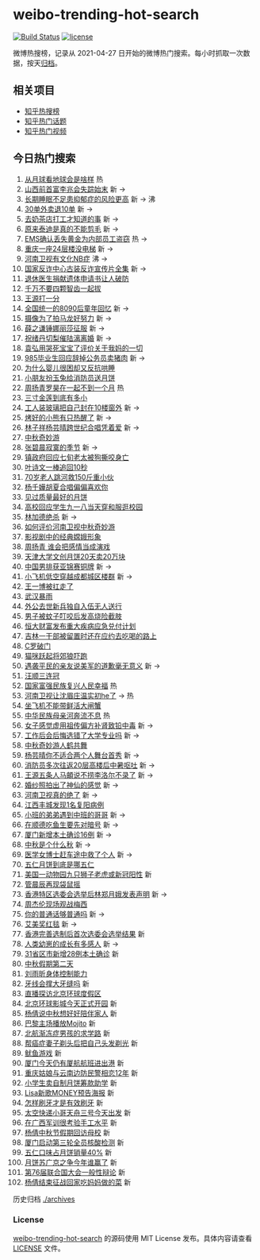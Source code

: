 # weibo-trending-hot-search

[![Build Status](https://github.com/justjavac/weibo-trending-hot-search/workflows/ci/badge.svg?branch=master)](https://github.com/justjavac/weibo-trending-hot-search/actions)
[![license](https://img.shields.io/github/license/justjavac/weibo-trending-hot-search)](https://github.com/justjavac/weibo-trending-hot-search/blob/master/LICENSE)

微博热搜榜，记录从 2021-04-27 日开始的微博热门搜索。每小时抓取一次数据，按天[归档](./archives)。

## 相关项目

- [知乎热搜榜](https://github.com/justjavac/zhihu-trending-top-search)
- [知乎热门话题](https://github.com/justjavac/zhihu-trending-hot-questions)
- [知乎热门视频](https://github.com/justjavac/zhihu-trending-hot-video)

## 今日热门搜索

<!-- BEGIN -->
<!-- 最后更新时间 Mon Sep 20 2021 10:28:53 GMT+0800 (China Standard Time) -->

1. [从月球看地球会是啥样](https://s.weibo.com//weibo?q=%23%E4%BB%8E%E6%9C%88%E7%90%83%E7%9C%8B%E5%9C%B0%E7%90%83%E4%BC%9A%E6%98%AF%E5%95%A5%E6%A0%B7%23&Refer=new_time)
   热
1. [山西前首富李兆会失踪始末](https://s.weibo.com//weibo?q=%23%E5%B1%B1%E8%A5%BF%E5%89%8D%E9%A6%96%E5%AF%8C%E6%9D%8E%E5%85%86%E4%BC%9A%E5%A4%B1%E8%B8%AA%E5%A7%8B%E6%9C%AB%23&Refer=top)
   新 ->
1. [长期睡眠不足患抑郁症的风险更高](https://s.weibo.com//weibo?q=%23%E9%95%BF%E6%9C%9F%E7%9D%A1%E7%9C%A0%E4%B8%8D%E8%B6%B3%E6%82%A3%E6%8A%91%E9%83%81%E7%97%87%E7%9A%84%E9%A3%8E%E9%99%A9%E6%9B%B4%E9%AB%98%23&Refer=top)
   新 -> 沸
1. [30单外卖退10单](https://s.weibo.com//weibo?q=%2330%E5%8D%95%E5%A4%96%E5%8D%96%E9%80%8010%E5%8D%95%23&Refer=top)
   新 ->
1. [去奶茶店打工才知道的事](https://s.weibo.com//weibo?q=%23%E5%8E%BB%E5%A5%B6%E8%8C%B6%E5%BA%97%E6%89%93%E5%B7%A5%E6%89%8D%E7%9F%A5%E9%81%93%E7%9A%84%E4%BA%8B%23&Refer=top)
   新 ->
1. [原来泰迪是真的不能剪毛](https://s.weibo.com//weibo?q=%23%E5%8E%9F%E6%9D%A5%E6%B3%B0%E8%BF%AA%E6%98%AF%E7%9C%9F%E7%9A%84%E4%B8%8D%E8%83%BD%E5%89%AA%E6%AF%9B%23&Refer=top)
   新 ->
1. [EMS确认丢失黄金为内部员工盗窃](https://s.weibo.com//weibo?q=%23EMS%E7%A1%AE%E8%AE%A4%E4%B8%A2%E5%A4%B1%E9%BB%84%E9%87%91%E4%B8%BA%E5%86%85%E9%83%A8%E5%91%98%E5%B7%A5%E7%9B%97%E7%AA%83%23&Refer=top)
   热 ->
1. [重庆一座24层楼没电梯](https://s.weibo.com//weibo?q=%23%E9%87%8D%E5%BA%86%E4%B8%80%E5%BA%A724%E5%B1%82%E6%A5%BC%E6%B2%A1%E7%94%B5%E6%A2%AF%23&Refer=top)
   新 ->
1. [河南卫视有文化NB症](https://s.weibo.com//weibo?q=%23%E6%B2%B3%E5%8D%97%E5%8D%AB%E8%A7%86%E6%9C%89%E6%96%87%E5%8C%96NB%E7%97%87%23&Refer=top)
   沸 ->
1. [国家反诈中心古装反诈宣传片全集](https://s.weibo.com//weibo?q=%23%E5%9B%BD%E5%AE%B6%E5%8F%8D%E8%AF%88%E4%B8%AD%E5%BF%83%E5%8F%A4%E8%A3%85%E5%8F%8D%E8%AF%88%E5%AE%A3%E4%BC%A0%E7%89%87%E5%85%A8%E9%9B%86%23&Refer=top)
   新 ->
1. [退休医生捐献遗体申请书让人破防](https://s.weibo.com//weibo?q=%23%E9%80%80%E4%BC%91%E5%8C%BB%E7%94%9F%E6%8D%90%E7%8C%AE%E9%81%97%E4%BD%93%E7%94%B3%E8%AF%B7%E4%B9%A6%E8%AE%A9%E4%BA%BA%E7%A0%B4%E9%98%B2%23&Refer=top)
1. [千万不要四颗智齿一起拔](https://s.weibo.com//weibo?q=%23%E5%8D%83%E4%B8%87%E4%B8%8D%E8%A6%81%E5%9B%9B%E9%A2%97%E6%99%BA%E9%BD%BF%E4%B8%80%E8%B5%B7%E6%8B%94%23&Refer=top)
1. [王源打一分](https://s.weibo.com//weibo?q=%23%E7%8E%8B%E6%BA%90%E6%89%93%E4%B8%80%E5%88%86%23&Refer=top)
1. [全国统一的8090后童年回忆](https://s.weibo.com//weibo?q=%23%E5%85%A8%E5%9B%BD%E7%BB%9F%E4%B8%80%E7%9A%848090%E5%90%8E%E7%AB%A5%E5%B9%B4%E5%9B%9E%E5%BF%86%23&Refer=top)
   新 ->
1. [摄像为了拍马龙好努力](https://s.weibo.com//weibo?q=%23%E6%91%84%E5%83%8F%E4%B8%BA%E4%BA%86%E6%8B%8D%E9%A9%AC%E9%BE%99%E5%A5%BD%E5%8A%AA%E5%8A%9B%23&Refer=top)
   新 ->
1. [薛之谦锤娜丽莎征服](https://s.weibo.com//weibo?q=%23%E8%96%9B%E4%B9%8B%E8%B0%A6%E9%94%A4%E5%A8%9C%E4%B8%BD%E8%8E%8E%E5%BE%81%E6%9C%8D%23&Refer=top)
   新 ->
1. [祝绪丹切梨催陆漓离婚](https://s.weibo.com//weibo?q=%23%E7%A5%9D%E7%BB%AA%E4%B8%B9%E5%88%87%E6%A2%A8%E5%82%AC%E9%99%86%E6%BC%93%E7%A6%BB%E5%A9%9A%23&Refer=top)
   新 ->
1. [袁弘用哭死宝宝了评价关于我妈的一切](https://s.weibo.com//weibo?q=%23%E8%A2%81%E5%BC%98%E7%94%A8%E5%93%AD%E6%AD%BB%E5%AE%9D%E5%AE%9D%E4%BA%86%E8%AF%84%E4%BB%B7%E5%85%B3%E4%BA%8E%E6%88%91%E5%A6%88%E7%9A%84%E4%B8%80%E5%88%87%23&Refer=top)
1. [985毕业生回应辞掉公务员卖猪肉](https://s.weibo.com//weibo?q=%23985%E6%AF%95%E4%B8%9A%E7%94%9F%E5%9B%9E%E5%BA%94%E8%BE%9E%E6%8E%89%E5%85%AC%E5%8A%A1%E5%91%98%E5%8D%96%E7%8C%AA%E8%82%89%23&Refer=top)
   新 ->
1. [为什么婴儿很困却又反抗哄睡](https://s.weibo.com//weibo?q=%23%E4%B8%BA%E4%BB%80%E4%B9%88%E5%A9%B4%E5%84%BF%E5%BE%88%E5%9B%B0%E5%8D%B4%E5%8F%88%E5%8F%8D%E6%8A%97%E5%93%84%E7%9D%A1%23&Refer=top)
1. [小朋友扮玉兔给消防员送月饼](https://s.weibo.com//weibo?q=%23%E5%B0%8F%E6%9C%8B%E5%8F%8B%E6%89%AE%E7%8E%89%E5%85%94%E7%BB%99%E6%B6%88%E9%98%B2%E5%91%98%E9%80%81%E6%9C%88%E9%A5%BC%23&Refer=top)
1. [周扬青罗昊在一起不到一个月](https://s.weibo.com//weibo?q=%23%E5%91%A8%E6%89%AC%E9%9D%92%E7%BD%97%E6%98%8A%E5%9C%A8%E4%B8%80%E8%B5%B7%E4%B8%8D%E5%88%B0%E4%B8%80%E4%B8%AA%E6%9C%88%23&Refer=top)
   热
1. [三寸金莲到底有多小](https://s.weibo.com//weibo?q=%23%E4%B8%89%E5%AF%B8%E9%87%91%E8%8E%B2%E5%88%B0%E5%BA%95%E6%9C%89%E5%A4%9A%E5%B0%8F%23&Refer=top)
1. [工人装玻璃把自己封在10楼窗外](https://s.weibo.com//weibo?q=%23%E5%B7%A5%E4%BA%BA%E8%A3%85%E7%8E%BB%E7%92%83%E6%8A%8A%E8%87%AA%E5%B7%B1%E5%B0%81%E5%9C%A810%E6%A5%BC%E7%AA%97%E5%A4%96%23&Refer=top)
   新 ->
1. [烤好的小熊有只热醒了](https://s.weibo.com//weibo?q=%23%E7%83%A4%E5%A5%BD%E7%9A%84%E5%B0%8F%E7%86%8A%E6%9C%89%E5%8F%AA%E7%83%AD%E9%86%92%E4%BA%86%23&Refer=top)
   新 ->
1. [林子祥杨芸晴跨世纪合唱凭着爱](https://s.weibo.com//weibo?q=%23%E6%9E%97%E5%AD%90%E7%A5%A5%E6%9D%A8%E8%8A%B8%E6%99%B4%E8%B7%A8%E4%B8%96%E7%BA%AA%E5%90%88%E5%94%B1%E5%87%AD%E7%9D%80%E7%88%B1%23&Refer=top)
   新 ->
1. [中秋奇妙游](https://s.weibo.com//weibo?q=%E4%B8%AD%E7%A7%8B%E5%A5%87%E5%A6%99%E6%B8%B8&Refer=top)
1. [张碧晨寂寞的季节](https://s.weibo.com//weibo?q=%23%E5%BC%A0%E7%A2%A7%E6%99%A8%E5%AF%82%E5%AF%9E%E7%9A%84%E5%AD%A3%E8%8A%82%23&Refer=top)
   新 ->
1. [镇政府回应七旬老太被狗撕咬身亡](https://s.weibo.com//weibo?q=%23%E9%95%87%E6%94%BF%E5%BA%9C%E5%9B%9E%E5%BA%94%E4%B8%83%E6%97%AC%E8%80%81%E5%A4%AA%E8%A2%AB%E7%8B%97%E6%92%95%E5%92%AC%E8%BA%AB%E4%BA%A1%23&Refer=top)
1. [叶诗文一棒追回10秒](https://s.weibo.com//weibo?q=%23%E5%8F%B6%E8%AF%97%E6%96%87%E4%B8%80%E6%A3%92%E8%BF%BD%E5%9B%9E10%E7%A7%92%23&Refer=top)
1. [70岁老人跳河救150斤重小伙](https://s.weibo.com//weibo?q=%2370%E5%B2%81%E8%80%81%E4%BA%BA%E8%B7%B3%E6%B2%B3%E6%95%91150%E6%96%A4%E9%87%8D%E5%B0%8F%E4%BC%99%23&Refer=top)
1. [杨千嬅胡夏合唱偏偏喜欢你](https://s.weibo.com//weibo?q=%23%E6%9D%A8%E5%8D%83%E5%AC%85%E8%83%A1%E5%A4%8F%E5%90%88%E5%94%B1%E5%81%8F%E5%81%8F%E5%96%9C%E6%AC%A2%E4%BD%A0%23&Refer=top)
1. [见过质量最好的月饼](https://s.weibo.com//weibo?q=%23%E8%A7%81%E8%BF%87%E8%B4%A8%E9%87%8F%E6%9C%80%E5%A5%BD%E7%9A%84%E6%9C%88%E9%A5%BC%23&Refer=top)
1. [高校回应学生九一八当天穿和服逛校园](https://s.weibo.com//weibo?q=%23%E9%AB%98%E6%A0%A1%E5%9B%9E%E5%BA%94%E5%AD%A6%E7%94%9F%E4%B9%9D%E4%B8%80%E5%85%AB%E5%BD%93%E5%A4%A9%E7%A9%BF%E5%92%8C%E6%9C%8D%E9%80%9B%E6%A0%A1%E5%9B%AD%23&Refer=top)
1. [林加德绝杀](https://s.weibo.com//weibo?q=%E6%9E%97%E5%8A%A0%E5%BE%B7%E7%BB%9D%E6%9D%80&Refer=top)
   新 ->
1. [如何评价河南卫视中秋奇妙游](https://s.weibo.com//weibo?q=%23%E5%A6%82%E4%BD%95%E8%AF%84%E4%BB%B7%E6%B2%B3%E5%8D%97%E5%8D%AB%E8%A7%86%E4%B8%AD%E7%A7%8B%E5%A5%87%E5%A6%99%E6%B8%B8%23&Refer=top)
1. [影视剧中的经典嫦娥形象](https://s.weibo.com//weibo?q=%23%E5%BD%B1%E8%A7%86%E5%89%A7%E4%B8%AD%E7%9A%84%E7%BB%8F%E5%85%B8%E5%AB%A6%E5%A8%A5%E5%BD%A2%E8%B1%A1%23&Refer=top)
1. [周扬青 谁会把感情当成演戏](https://s.weibo.com//weibo?q=%E5%91%A8%E6%89%AC%E9%9D%92%20%E8%B0%81%E4%BC%9A%E6%8A%8A%E6%84%9F%E6%83%85%E5%BD%93%E6%88%90%E6%BC%94%E6%88%8F&Refer=top)
1. [天津大学文创月饼20天卖20万块](https://s.weibo.com//weibo?q=%23%E5%A4%A9%E6%B4%A5%E5%A4%A7%E5%AD%A6%E6%96%87%E5%88%9B%E6%9C%88%E9%A5%BC20%E5%A4%A9%E5%8D%9620%E4%B8%87%E5%9D%97%23&Refer=top)
1. [中国男排获亚锦赛铜牌](https://s.weibo.com//weibo?q=%23%E4%B8%AD%E5%9B%BD%E7%94%B7%E6%8E%92%E8%8E%B7%E4%BA%9A%E9%94%A6%E8%B5%9B%E9%93%9C%E7%89%8C%23&Refer=top)
   新 ->
1. [小飞机低空穿越成都城区楼群](https://s.weibo.com//weibo?q=%23%E5%B0%8F%E9%A3%9E%E6%9C%BA%E4%BD%8E%E7%A9%BA%E7%A9%BF%E8%B6%8A%E6%88%90%E9%83%BD%E5%9F%8E%E5%8C%BA%E6%A5%BC%E7%BE%A4%23&Refer=top)
   新 ->
1. [王一博被扛走了](https://s.weibo.com//weibo?q=%23%E7%8E%8B%E4%B8%80%E5%8D%9A%E8%A2%AB%E6%89%9B%E8%B5%B0%E4%BA%86%23&Refer=top)
1. [武汉暴雨](https://s.weibo.com//weibo?q=%23%E6%AD%A6%E6%B1%89%E6%9A%B4%E9%9B%A8%23&Refer=top)
1. [外公去世新兵独自入伍无人送行](https://s.weibo.com//weibo?q=%23%E5%A4%96%E5%85%AC%E5%8E%BB%E4%B8%96%E6%96%B0%E5%85%B5%E7%8B%AC%E8%87%AA%E5%85%A5%E4%BC%8D%E6%97%A0%E4%BA%BA%E9%80%81%E8%A1%8C%23&Refer=top)
1. [男子被蚊子叮咬后发高烧险截肢](https://s.weibo.com//weibo?q=%23%E7%94%B7%E5%AD%90%E8%A2%AB%E8%9A%8A%E5%AD%90%E5%8F%AE%E5%92%AC%E5%90%8E%E5%8F%91%E9%AB%98%E7%83%A7%E9%99%A9%E6%88%AA%E8%82%A2%23&Refer=top)
1. [恒大财富发布重大疾病应急兑付计划](https://s.weibo.com//weibo?q=%23%E6%81%92%E5%A4%A7%E8%B4%A2%E5%AF%8C%E5%8F%91%E5%B8%83%E9%87%8D%E5%A4%A7%E7%96%BE%E7%97%85%E5%BA%94%E6%80%A5%E5%85%91%E4%BB%98%E8%AE%A1%E5%88%92%23&Refer=top)
1. [吉林一干部被留置时还在应约去吃喝的路上](https://s.weibo.com//weibo?q=%23%E5%90%89%E6%9E%97%E4%B8%80%E5%B9%B2%E9%83%A8%E8%A2%AB%E7%95%99%E7%BD%AE%E6%97%B6%E8%BF%98%E5%9C%A8%E5%BA%94%E7%BA%A6%E5%8E%BB%E5%90%83%E5%96%9D%E7%9A%84%E8%B7%AF%E4%B8%8A%23&Refer=top)
1. [C罗破门](https://s.weibo.com//weibo?q=%23C%E7%BD%97%E7%A0%B4%E9%97%A8%23&Refer=top)
1. [猫咪跃起将郊狼吓跑](https://s.weibo.com//weibo?q=%23%E7%8C%AB%E5%92%AA%E8%B7%83%E8%B5%B7%E5%B0%86%E9%83%8A%E7%8B%BC%E5%90%93%E8%B7%91%23&Refer=top)
1. [遇袭平民的亲友说美军的道歉毫无意义](https://s.weibo.com//weibo?q=%23%E9%81%87%E8%A2%AD%E5%B9%B3%E6%B0%91%E7%9A%84%E4%BA%B2%E5%8F%8B%E8%AF%B4%E7%BE%8E%E5%86%9B%E7%9A%84%E9%81%93%E6%AD%89%E6%AF%AB%E6%97%A0%E6%84%8F%E4%B9%89%23&Refer=top)
   新 ->
1. [汪顺三连冠](https://s.weibo.com//weibo?q=%23%E6%B1%AA%E9%A1%BA%E4%B8%89%E8%BF%9E%E5%86%A0%23&Refer=top)
1. [国家富强民族复兴人民幸福](https://s.weibo.com//weibo?q=%23%E5%9B%BD%E5%AE%B6%E5%AF%8C%E5%BC%BA%E6%B0%91%E6%97%8F%E5%A4%8D%E5%85%B4%E4%BA%BA%E6%B0%91%E5%B9%B8%E7%A6%8F%23&Refer=new_time)
   热
1. [河南卫视让沈眉庄温实初he了](https://s.weibo.com//weibo?q=%23%E6%B2%B3%E5%8D%97%E5%8D%AB%E8%A7%86%E8%AE%A9%E6%B2%88%E7%9C%89%E5%BA%84%E6%B8%A9%E5%AE%9E%E5%88%9Dhe%E4%BA%86%23&Refer=top)
   -> 热
1. [坐飞机不能带鲜活大闸蟹](https://s.weibo.com//weibo?q=%23%E5%9D%90%E9%A3%9E%E6%9C%BA%E4%B8%8D%E8%83%BD%E5%B8%A6%E9%B2%9C%E6%B4%BB%E5%A4%A7%E9%97%B8%E8%9F%B9%23&Refer=top)
1. [中华民族母亲河奔流不息](https://s.weibo.com//weibo?q=%23%E4%B8%AD%E5%8D%8E%E6%B0%91%E6%97%8F%E6%AF%8D%E4%BA%B2%E6%B2%B3%E5%A5%94%E6%B5%81%E4%B8%8D%E6%81%AF%23&Refer=new_time)
   热
1. [女子感觉虚用祖传偏方补肾致铅中毒](https://s.weibo.com//weibo?q=%23%E5%A5%B3%E5%AD%90%E6%84%9F%E8%A7%89%E8%99%9A%E7%94%A8%E7%A5%96%E4%BC%A0%E5%81%8F%E6%96%B9%E8%A1%A5%E8%82%BE%E8%87%B4%E9%93%85%E4%B8%AD%E6%AF%92%23&Refer=top)
   新 ->
1. [工作后会后悔选错了大学专业吗](https://s.weibo.com//weibo?q=%23%E5%B7%A5%E4%BD%9C%E5%90%8E%E4%BC%9A%E5%90%8E%E6%82%94%E9%80%89%E9%94%99%E4%BA%86%E5%A4%A7%E5%AD%A6%E4%B8%93%E4%B8%9A%E5%90%97%23&Refer=top)
   新 ->
1. [中秋奇妙游人鹤共舞](https://s.weibo.com//weibo?q=%23%E4%B8%AD%E7%A7%8B%E5%A5%87%E5%A6%99%E6%B8%B8%E4%BA%BA%E9%B9%A4%E5%85%B1%E8%88%9E%23&Refer=top)
1. [杨芸晴你不适合两个人舞台首秀](https://s.weibo.com//weibo?q=%23%E6%9D%A8%E8%8A%B8%E6%99%B4%E4%BD%A0%E4%B8%8D%E9%80%82%E5%90%88%E4%B8%A4%E4%B8%AA%E4%BA%BA%E8%88%9E%E5%8F%B0%E9%A6%96%E7%A7%80%23&Refer=top)
   新 ->
1. [消防员多次往返20层高楼后中暑呕吐](https://s.weibo.com//weibo?q=%23%E6%B6%88%E9%98%B2%E5%91%98%E5%A4%9A%E6%AC%A1%E5%BE%80%E8%BF%9420%E5%B1%82%E9%AB%98%E6%A5%BC%E5%90%8E%E4%B8%AD%E6%9A%91%E5%91%95%E5%90%90%23&Refer=top)
   新 ->
1. [王源五条人马頔说不捞李洛尔不录了](https://s.weibo.com//weibo?q=%23%E7%8E%8B%E6%BA%90%E4%BA%94%E6%9D%A1%E4%BA%BA%E9%A9%AC%E9%A0%94%E8%AF%B4%E4%B8%8D%E6%8D%9E%E6%9D%8E%E6%B4%9B%E5%B0%94%E4%B8%8D%E5%BD%95%E4%BA%86%23&Refer=top)
   新 ->
1. [婚纱照拍出了神仙的感觉](https://s.weibo.com//weibo?q=%23%E5%A9%9A%E7%BA%B1%E7%85%A7%E6%8B%8D%E5%87%BA%E4%BA%86%E7%A5%9E%E4%BB%99%E7%9A%84%E6%84%9F%E8%A7%89%23&Refer=top)
   新 ->
1. [河南卫视真的绝了](https://s.weibo.com//weibo?q=%23%E6%B2%B3%E5%8D%97%E5%8D%AB%E8%A7%86%E7%9C%9F%E7%9A%84%E7%BB%9D%E4%BA%86%23&Refer=top)
   新 ->
1. [江西丰城发现1名复阳病例](https://s.weibo.com//weibo?q=%23%E6%B1%9F%E8%A5%BF%E4%B8%B0%E5%9F%8E%E5%8F%91%E7%8E%B01%E5%90%8D%E5%A4%8D%E9%98%B3%E7%97%85%E4%BE%8B%23&Refer=top)
1. [小班的弟弟遇到中班的哥哥](https://s.weibo.com//weibo?q=%23%E5%B0%8F%E7%8F%AD%E7%9A%84%E5%BC%9F%E5%BC%9F%E9%81%87%E5%88%B0%E4%B8%AD%E7%8F%AD%E7%9A%84%E5%93%A5%E5%93%A5%23&Refer=top)
   新 ->
1. [在顺德吃鱼生要先对暗号](https://s.weibo.com//weibo?q=%23%E5%9C%A8%E9%A1%BA%E5%BE%B7%E5%90%83%E9%B1%BC%E7%94%9F%E8%A6%81%E5%85%88%E5%AF%B9%E6%9A%97%E5%8F%B7%23&Refer=top)
   新 ->
1. [厦门新增本土确诊16例](https://s.weibo.com//weibo?q=%23%E5%8E%A6%E9%97%A8%E6%96%B0%E5%A2%9E%E6%9C%AC%E5%9C%9F%E7%A1%AE%E8%AF%8A16%E4%BE%8B%23&Refer=top)
   新 ->
1. [中秋是个什么秋](https://s.weibo.com//weibo?q=%23%E4%B8%AD%E7%A7%8B%E6%98%AF%E4%B8%AA%E4%BB%80%E4%B9%88%E7%A7%8B%23&Refer=top)
   新 ->
1. [医学女博士赶车途中救了个人](https://s.weibo.com//weibo?q=%23%E5%8C%BB%E5%AD%A6%E5%A5%B3%E5%8D%9A%E5%A3%AB%E8%B5%B6%E8%BD%A6%E9%80%94%E4%B8%AD%E6%95%91%E4%BA%86%E4%B8%AA%E4%BA%BA%23&Refer=top)
   新 ->
1. [五仁月饼到底是哪五仁](https://s.weibo.com//weibo?q=%23%E4%BA%94%E4%BB%81%E6%9C%88%E9%A5%BC%E5%88%B0%E5%BA%95%E6%98%AF%E5%93%AA%E4%BA%94%E4%BB%81%23&Refer=top)
1. [美国一动物园九只狮子老虎或新冠阳性](https://s.weibo.com//weibo?q=%23%E7%BE%8E%E5%9B%BD%E4%B8%80%E5%8A%A8%E7%89%A9%E5%9B%AD%E4%B9%9D%E5%8F%AA%E7%8B%AE%E5%AD%90%E8%80%81%E8%99%8E%E6%88%96%E6%96%B0%E5%86%A0%E9%98%B3%E6%80%A7%23&Refer=top)
   新
1. [管晨辰再现袋鼠摇](https://s.weibo.com//weibo?q=%23%E7%AE%A1%E6%99%A8%E8%BE%B0%E5%86%8D%E7%8E%B0%E8%A2%8B%E9%BC%A0%E6%91%87%23&Refer=top)
1. [香港特区选委会选举后林郑月娥发表声明](https://s.weibo.com//weibo?q=%23%E9%A6%99%E6%B8%AF%E7%89%B9%E5%8C%BA%E9%80%89%E5%A7%94%E4%BC%9A%E9%80%89%E4%B8%BE%E5%90%8E%E6%9E%97%E9%83%91%E6%9C%88%E5%A8%A5%E5%8F%91%E8%A1%A8%E5%A3%B0%E6%98%8E%23&Refer=top)
   新 ->
1. [周杰伦现场观战梅西](https://s.weibo.com//weibo?q=%23%E5%91%A8%E6%9D%B0%E4%BC%A6%E7%8E%B0%E5%9C%BA%E8%A7%82%E6%88%98%E6%A2%85%E8%A5%BF%23&Refer=top)
1. [你的普通话够普通吗](https://s.weibo.com//weibo?q=%23%E4%BD%A0%E7%9A%84%E6%99%AE%E9%80%9A%E8%AF%9D%E5%A4%9F%E6%99%AE%E9%80%9A%E5%90%97%23&Refer=top)
   新 ->
1. [艾美奖红毯](https://s.weibo.com//weibo?q=%23%E8%89%BE%E7%BE%8E%E5%A5%96%E7%BA%A2%E6%AF%AF%23&Refer=top)
   新 ->
1. [香港完善选制后首次选委会选举结果](https://s.weibo.com//weibo?q=%23%E9%A6%99%E6%B8%AF%E5%AE%8C%E5%96%84%E9%80%89%E5%88%B6%E5%90%8E%E9%A6%96%E6%AC%A1%E9%80%89%E5%A7%94%E4%BC%9A%E9%80%89%E4%B8%BE%E7%BB%93%E6%9E%9C%23&Refer=top)
   新
1. [人类幼崽的成长有多感人](https://s.weibo.com//weibo?q=%23%E4%BA%BA%E7%B1%BB%E5%B9%BC%E5%B4%BD%E7%9A%84%E6%88%90%E9%95%BF%E6%9C%89%E5%A4%9A%E6%84%9F%E4%BA%BA%23&Refer=top)
   新 ->
1. [31省区市新增28例本土确诊](https://s.weibo.com//weibo?q=%2331%E7%9C%81%E5%8C%BA%E5%B8%82%E6%96%B0%E5%A2%9E28%E4%BE%8B%E6%9C%AC%E5%9C%9F%E7%A1%AE%E8%AF%8A%23&Refer=top)
   新
1. [中秋假期第二天](https://s.weibo.com//weibo?q=%E4%B8%AD%E7%A7%8B%E5%81%87%E6%9C%9F%E7%AC%AC%E4%BA%8C%E5%A4%A9&Refer=top)
1. [刘雨昕身体控制能力](https://s.weibo.com//weibo?q=%23%E5%88%98%E9%9B%A8%E6%98%95%E8%BA%AB%E4%BD%93%E6%8E%A7%E5%88%B6%E8%83%BD%E5%8A%9B%23&Refer=top)
1. [牙线会撑大牙缝吗](https://s.weibo.com//weibo?q=%23%E7%89%99%E7%BA%BF%E4%BC%9A%E6%92%91%E5%A4%A7%E7%89%99%E7%BC%9D%E5%90%97%23&Refer=top)
   新
1. [直播探访北京环球度假区](https://s.weibo.com//weibo?q=%23%E7%9B%B4%E6%92%AD%E6%8E%A2%E8%AE%BF%E5%8C%97%E4%BA%AC%E7%8E%AF%E7%90%83%E5%BA%A6%E5%81%87%E5%8C%BA%23&Refer=top)
1. [北京环球影城今天正式开园](https://s.weibo.com//weibo?q=%23%E5%8C%97%E4%BA%AC%E7%8E%AF%E7%90%83%E5%BD%B1%E5%9F%8E%E4%BB%8A%E5%A4%A9%E6%AD%A3%E5%BC%8F%E5%BC%80%E5%9B%AD%23&Refer=top)
   新
1. [杨倩说中秋想好好陪伴家人](https://s.weibo.com//weibo?q=%23%E6%9D%A8%E5%80%A9%E8%AF%B4%E4%B8%AD%E7%A7%8B%E6%83%B3%E5%A5%BD%E5%A5%BD%E9%99%AA%E4%BC%B4%E5%AE%B6%E4%BA%BA%23&Refer=top)
   新
1. [巴黎主场播放Mojito](https://s.weibo.com//weibo?q=%23%E5%B7%B4%E9%BB%8E%E4%B8%BB%E5%9C%BA%E6%92%AD%E6%94%BEMojito%23&Refer=top)
   新
1. [北航渐冻症男孩的求学路](https://s.weibo.com//weibo?q=%23%E5%8C%97%E8%88%AA%E6%B8%90%E5%86%BB%E7%97%87%E7%94%B7%E5%AD%A9%E7%9A%84%E6%B1%82%E5%AD%A6%E8%B7%AF%23&Refer=top)
   新
1. [帮癌症妻子剃头后把自己头发剃光](https://s.weibo.com//weibo?q=%23%E5%B8%AE%E7%99%8C%E7%97%87%E5%A6%BB%E5%AD%90%E5%89%83%E5%A4%B4%E5%90%8E%E6%8A%8A%E8%87%AA%E5%B7%B1%E5%A4%B4%E5%8F%91%E5%89%83%E5%85%89%23&Refer=top)
   新
1. [鱿鱼游戏](https://s.weibo.com//weibo?q=%23%E9%B1%BF%E9%B1%BC%E6%B8%B8%E6%88%8F%23&Refer=top)
   新
1. [厦门今天仍有厦航航班进出港](https://s.weibo.com//weibo?q=%23%E5%8E%A6%E9%97%A8%E4%BB%8A%E5%A4%A9%E4%BB%8D%E6%9C%89%E5%8E%A6%E8%88%AA%E8%88%AA%E7%8F%AD%E8%BF%9B%E5%87%BA%E6%B8%AF%23&Refer=top)
   新
1. [重庆姑娘与云南边防民警相恋12年](https://s.weibo.com//weibo?q=%23%E9%87%8D%E5%BA%86%E5%A7%91%E5%A8%98%E4%B8%8E%E4%BA%91%E5%8D%97%E8%BE%B9%E9%98%B2%E6%B0%91%E8%AD%A6%E7%9B%B8%E6%81%8B12%E5%B9%B4%23&Refer=top)
   新
1. [小学生卖自制月饼筹款助学](https://s.weibo.com//weibo?q=%23%E5%B0%8F%E5%AD%A6%E7%94%9F%E5%8D%96%E8%87%AA%E5%88%B6%E6%9C%88%E9%A5%BC%E7%AD%B9%E6%AC%BE%E5%8A%A9%E5%AD%A6%23&Refer=top)
   新
1. [Lisa新歌MONEY预告海报](https://s.weibo.com//weibo?q=%23Lisa%E6%96%B0%E6%AD%8CMONEY%E9%A2%84%E5%91%8A%E6%B5%B7%E6%8A%A5%23&Refer=top)
   新
1. [怎样刷牙才是有效刷牙](https://s.weibo.com//weibo?q=%23%E6%80%8E%E6%A0%B7%E5%88%B7%E7%89%99%E6%89%8D%E6%98%AF%E6%9C%89%E6%95%88%E5%88%B7%E7%89%99%23&Refer=top)
   新
1. [太空快递小哥天舟三号今天出发](https://s.weibo.com//weibo?q=%23%E5%A4%AA%E7%A9%BA%E5%BF%AB%E9%80%92%E5%B0%8F%E5%93%A5%E5%A4%A9%E8%88%9F%E4%B8%89%E5%8F%B7%E4%BB%8A%E5%A4%A9%E5%87%BA%E5%8F%91%23&Refer=top)
   新
1. [在广西军训很考验手工水平](https://s.weibo.com//weibo?q=%23%E5%9C%A8%E5%B9%BF%E8%A5%BF%E5%86%9B%E8%AE%AD%E5%BE%88%E8%80%83%E9%AA%8C%E6%89%8B%E5%B7%A5%E6%B0%B4%E5%B9%B3%23&Refer=top)
   新
1. [杨倩中秋节假期回访母校](https://s.weibo.com//weibo?q=%23%E6%9D%A8%E5%80%A9%E4%B8%AD%E7%A7%8B%E8%8A%82%E5%81%87%E6%9C%9F%E5%9B%9E%E8%AE%BF%E6%AF%8D%E6%A0%A1%23&Refer=top)
   新
1. [厦门启动第三轮全员核酸检测](https://s.weibo.com//weibo?q=%23%E5%8E%A6%E9%97%A8%E5%90%AF%E5%8A%A8%E7%AC%AC%E4%B8%89%E8%BD%AE%E5%85%A8%E5%91%98%E6%A0%B8%E9%85%B8%E6%A3%80%E6%B5%8B%23&Refer=top)
   新
1. [五仁口味占月饼销量40%](https://s.weibo.com//weibo?q=%23%E4%BA%94%E4%BB%81%E5%8F%A3%E5%91%B3%E5%8D%A0%E6%9C%88%E9%A5%BC%E9%94%80%E9%87%8F40%25%23&Refer=top)
   新
1. [月饼苏广京之争今年谁赢了](https://s.weibo.com//weibo?q=%23%E6%9C%88%E9%A5%BC%E8%8B%8F%E5%B9%BF%E4%BA%AC%E4%B9%8B%E4%BA%89%E4%BB%8A%E5%B9%B4%E8%B0%81%E8%B5%A2%E4%BA%86%23&Refer=top)
   新
1. [第76届联合国大会一般性辩论](https://s.weibo.com//weibo?q=%23%E7%AC%AC76%E5%B1%8A%E8%81%94%E5%90%88%E5%9B%BD%E5%A4%A7%E4%BC%9A%E4%B8%80%E8%88%AC%E6%80%A7%E8%BE%A9%E8%AE%BA%23&Refer=top)
   新
1. [杨倩结束征战回家吃妈妈做的菜](https://s.weibo.com//weibo?q=%23%E6%9D%A8%E5%80%A9%E7%BB%93%E6%9D%9F%E5%BE%81%E6%88%98%E5%9B%9E%E5%AE%B6%E5%90%83%E5%A6%88%E5%A6%88%E5%81%9A%E7%9A%84%E8%8F%9C%23&Refer=top)
   新

<!-- END -->

历史归档 [./archives](./archives)

### License

[weibo-trending-hot-search](https://github.com/justjavac/weibo-trending-hot-search)
的源码使用 MIT License 发布。具体内容请查看 [LICENSE](./LICENSE) 文件。
